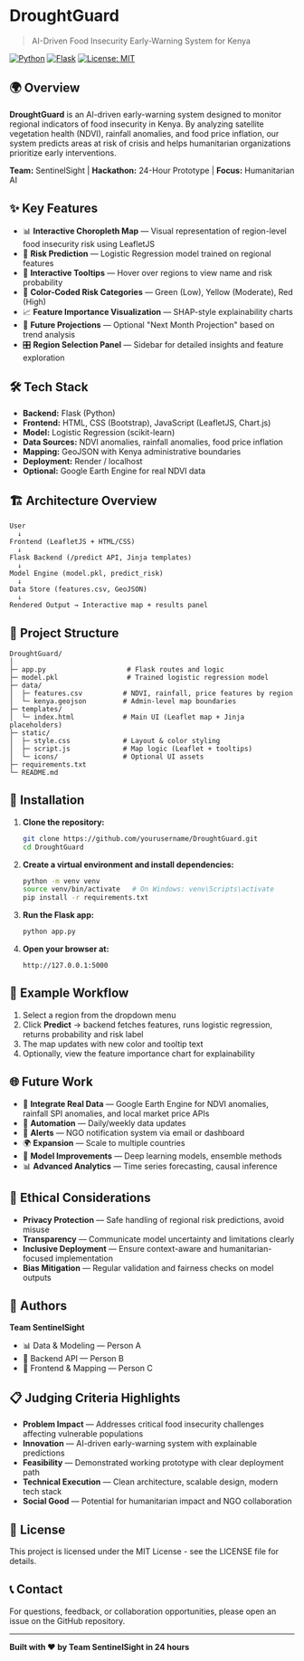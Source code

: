# DroughtGuard

> AI-Driven Food Insecurity Early-Warning System for Kenya

[![Python](https://img.shields.io/badge/Python-3.8+-blue.svg)](https://www.python.org/)
[![Flask](https://img.shields.io/badge/Flask-2.0+-green.svg)](https://flask.palletsprojects.com/)
[![License: MIT](https://img.shields.io/badge/License-MIT-yellow.svg)](https://opensource.org/licenses/MIT)

## 🌍 Overview

**DroughtGuard** is an AI-driven early-warning system designed to monitor regional indicators of food insecurity in Kenya. By analyzing satellite vegetation health (NDVI), rainfall anomalies, and food price inflation, our system predicts areas at risk of crisis and helps humanitarian organizations prioritize early interventions.

**Team:** SentinelSight | **Hackathon:** 24-Hour Prototype | **Focus:** Humanitarian AI

## ✨ Key Features

- 📊 **Interactive Choropleth Map** — Visual representation of region-level food insecurity risk using LeafletJS
- 🎯 **Risk Prediction** — Logistic Regression model trained on regional features
- 💬 **Interactive Tooltips** — Hover over regions to view name and risk probability
- 🎨 **Color-Coded Risk Categories** — Green (Low), Yellow (Moderate), Red (High)
- 📈 **Feature Importance Visualization** — SHAP-style explainability charts
- 🔮 **Future Projections** — Optional "Next Month Projection" based on trend analysis
- 🎛️ **Region Selection Panel** — Sidebar for detailed insights and feature exploration

## 🛠️ Tech Stack

- **Backend:** Flask (Python)
- **Frontend:** HTML, CSS (Bootstrap), JavaScript (LeafletJS, Chart.js)
- **Model:** Logistic Regression (scikit-learn)
- **Data Sources:** NDVI anomalies, rainfall anomalies, food price inflation
- **Mapping:** GeoJSON with Kenya administrative boundaries
- **Deployment:** Render / localhost
- **Optional:** Google Earth Engine for real NDVI data

## 🏗️ Architecture Overview

```
User 
  ↓
Frontend (LeafletJS + HTML/CSS)
  ↓
Flask Backend (/predict API, Jinja templates)
  ↓
Model Engine (model.pkl, predict_risk)
  ↓
Data Store (features.csv, GeoJSON)
  ↓
Rendered Output → Interactive map + results panel
```

## 📁 Project Structure

```
DroughtGuard/
│
├─ app.py                    # Flask routes and logic
├─ model.pkl                 # Trained logistic regression model
├─ data/
│  ├─ features.csv          # NDVI, rainfall, price features by region
│  └─ kenya.geojson         # Admin-level map boundaries
├─ templates/
│  └─ index.html            # Main UI (Leaflet map + Jinja placeholders)
├─ static/
│  ├─ style.css             # Layout & color styling
│  ├─ script.js             # Map logic (Leaflet + tooltips)
│  └─ icons/                # Optional UI assets
├─ requirements.txt
└─ README.md
```

## 🚀 Installation

1. **Clone the repository:**
   ```bash
   git clone https://github.com/yourusername/DroughtGuard.git
   cd DroughtGuard
   ```

2. **Create a virtual environment and install dependencies:**
   ```bash
   python -m venv venv
   source venv/bin/activate   # On Windows: venv\Scripts\activate
   pip install -r requirements.txt
   ```

3. **Run the Flask app:**
   ```bash
   python app.py
   ```

4. **Open your browser at:**
   ```
   http://127.0.0.1:5000
   ```

## 📖 Example Workflow

1. Select a region from the dropdown menu
2. Click **Predict** → backend fetches features, runs logistic regression, returns probability and risk label
3. The map updates with new color and tooltip text
4. Optionally, view the feature importance chart for explainability

## 🌐 Future Work

- 🔗 **Integrate Real Data** — Google Earth Engine for NDVI anomalies, rainfall SPI anomalies, and local market price APIs
- 🔄 **Automation** — Daily/weekly data updates
- 📧 **Alerts** — NGO notification system via email or dashboard
- 🌍 **Expansion** — Scale to multiple countries
- 🎯 **Model Improvements** — Deep learning models, ensemble methods
- 📊 **Advanced Analytics** — Time series forecasting, causal inference

## 🤝 Ethical Considerations

- **Privacy Protection** — Safe handling of regional risk predictions, avoid misuse
- **Transparency** — Communicate model uncertainty and limitations clearly
- **Inclusive Deployment** — Ensure context-aware and humanitarian-focused implementation
- **Bias Mitigation** — Regular validation and fairness checks on model outputs

## 👥 Authors

**Team SentinelSight**

- 📊 Data & Modeling — Person A
- 🔧 Backend API — Person B
- 🎨 Frontend & Mapping — Person C

## 📋 Judging Criteria Highlights

- **Problem Impact** — Addresses critical food insecurity challenges affecting vulnerable populations
- **Innovation** — AI-driven early-warning system with explainable predictions
- **Feasibility** — Demonstrated working prototype with clear deployment path
- **Technical Execution** — Clean architecture, scalable design, modern tech stack
- **Social Good** — Potential for humanitarian impact and NGO collaboration

## 📄 License

This project is licensed under the MIT License - see the LICENSE file for details.

## 📞 Contact

For questions, feedback, or collaboration opportunities, please open an issue on the GitHub repository.

---

**Built with ❤️ by Team SentinelSight in 24 hours**
